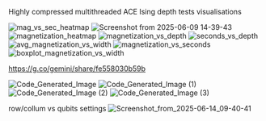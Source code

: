 Highly compressed multithreaded ACE Ising depth tests visualisations


![mag_vs_sec_heatmap](https://github.com/user-attachments/assets/784a2115-1009-40c4-a18e-ed134fe0ae95)
![Screenshot from 2025-06-09 14-39-43](https://github.com/user-attachments/assets/18ae217c-b28b-42ab-8949-2a6a4c4ebcd7)
![magnetization_heatmap](https://github.com/user-attachments/assets/25e3922f-a12a-4c6b-be4d-0926196a17f5)
![magnetization_vs_depth](https://github.com/user-attachments/assets/0d47151d-fb24-44b9-b09b-24e138148149)
![seconds_vs_depth](https://github.com/user-attachments/assets/bc7327e7-b58a-442e-a158-d2e15954f764)
![avg_magnetization_vs_width](https://github.com/user-attachments/assets/5040cc81-f8f9-4377-a0ba-fea8c379f061)
![magnetization_vs_seconds](https://github.com/user-attachments/assets/2d2cf00f-2762-4b2d-899d-2187601bdee1)
![boxplot_magnetization_vs_width](https://github.com/user-attachments/assets/ab8bc839-486f-4969-b3e2-e347f5d0e048)


https://g.co/gemini/share/fe558030b59b

![Code_Generated_Image](https://github.com/user-attachments/assets/8152a5c8-2680-4fcf-9717-261d077ea955)
![Code_Generated_Image (1)](https://github.com/user-attachments/assets/7dd64d33-bdf9-438e-a7c9-75d199d8857e)
![Code_Generated_Image (2)](https://github.com/user-attachments/assets/08bdcbc0-933b-4f78-8bc2-733f7cb19ffc)
![Code_Generated_Image (3)](https://github.com/user-attachments/assets/d71832d3-10e0-4243-8680-743917de3e4f)

row/collum vs qubits settings
![Screenshot_from_2025-06-14_09-40-41](https://github.com/user-attachments/assets/566b2b9f-b14a-4b6d-bfa9-40ae81e30225)
